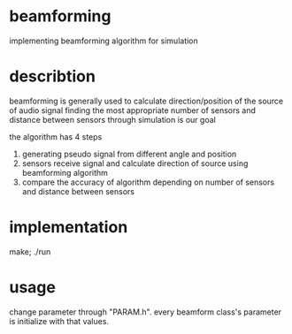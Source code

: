 # beamforming
implementing beamforming algorithm for simulation 

# describtion
beamforming is generally used to calculate direction/position of the source of audio signal
finding the most appropriate number of sensors and distance between sensors through simulation is our goal

the algorithm has 4 steps 
1. generating pseudo signal from different angle and position
2. sensors receive signal and calculate direction of source using beamforming algorithm
3. compare the accuracy of algorithm depending on number of sensors and distance between sensors

# implementation

make;
./run


# usage
change parameter through "PARAM.h". every beamform class's parameter is initialize with that values.
